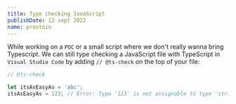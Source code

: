 ```yaml
---
title: Type checking JavaScript
publishDate: 12 sept 2022
name: prastoin
---
```


While working on a `POC` or a small script where we don't really wanna bring Typescript.
We can still type checking a JavaScript file with TypeScript in `Visual Studio Code` by adding `// @ts-check` on the top of your file:

```js
// @ts-check

let itsAsEasyAs = 'abc';
itsAsEasyAs = 123; // Error: Type '123' is not assignable to type 'string'
```
